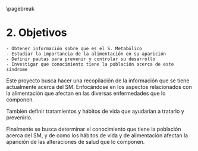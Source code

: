 \pagebreak

# 2. Objetivos

```
- Obtener información sobre que es el S. Metabólico  
- Estudiar la importancia de la alimentación en su aparición  
- Definir pautas para prevenir y controlar su desarrollo  
- Investigar que conocimiento tiene la población acerca de este síndrome  
```

Este proyecto busca hacer una recopilación de la información que se tiene actualmente acerca del SM. Enfocándose en los aspectos relacionados con la alimentación que afectan en las diversas enfermedades que lo componen.

También definir tratamientos y hábitos de vida que ayudarían a tratarlo y prevenirlo.

Finalmente se busca determinar el conocimiento que tiene la población acerca del SM, y de como los hábitos de vida y de alimentación afectan la aparición de las alteraciones de salud que lo componen.
